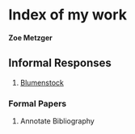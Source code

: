 # Index of my work

#### Zoe Metzger

## Informal Responses
1. [Blumenstock](https://github.com/ZAMetzger/workshop/blob/master/blumenstock.md)


### Formal Papers
1. Annotate Bibliography
